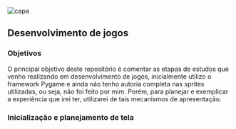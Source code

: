 ![capa](https://camo.githubusercontent.com/9273635605d3c9d9c2454f42b0a8db64bbd4ae0bd1ef7c35958bdc7cc05b3315/68747470733a2f2f6d69726f2e6d656469756d2e636f6d2f6d61782f3634302f302a6e72387866497269756c433165496b572e706e67)

## Desenvolvimento de jogos 

### Objetivos
O principal objetivo deste repositório é comentar as etapas de estudos que venho realizando em desenvolvimento de jogos, inicialmente utilizo o framework Pygame e ainda não tenho autoria completa nas sprites utilizadas, ou seja, não foi feito por mim. Porém, para planejar e exemplicar a experiência que irei ter, utilizarei de tais mecanismos de apresentação.

### Inicialização e planejamento de tela
